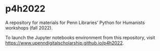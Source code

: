 # p4h2022
A repository for materials for Penn Libraries' Python for Humanists workshops (fall 2022).

To launch the Jupyter notebooks environment from this repository, visit https://www.upenndigitalscholarship.github.io/p4h2022.
